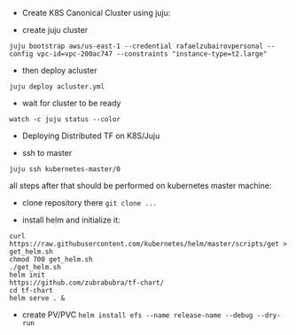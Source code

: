 

* Create K8S Canonical Cluster using juju:

- create juju cluster

`juju bootstrap aws/us-east-1 --credential rafaelzubairovpersonal --config vpc-id=vpc-200ac747 --constraints "instance-type=t2.large"`

- then deploy acluster

`juju deploy acluster.yml`

- wait for cluster to be ready

`watch -c juju status --color`

* Deploying Distributed TF on K8S/Juju

- ssh to master

`juju ssh kubernetes-master/0`

all steps after that should be performed on kubernetes master machine:

- clone repository there
`git clone ...`

- install helm and initialize it:
```
curl https://raw.githubusercontent.com/kubernetes/helm/master/scripts/get > get_helm.sh
chmod 700 get_helm.sh
./get_helm.sh
helm init
https://github.com/zubrabubra/tf-chart/
cd tf-chart
helm serve . &

```

- create PV/PVC
`helm install efs --name release-name --debug --dry-run`

